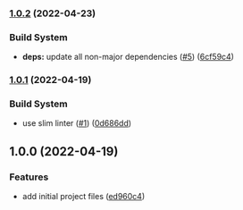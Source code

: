 ### [1.0.2](https://github.com/AkiKanellis/homelab/compare/v1.0.1...v1.0.2) (2022-04-23)


### Build System

* **deps:** update all non-major dependencies ([#5](https://github.com/AkiKanellis/homelab/issues/5)) ([6cf59c4](https://github.com/AkiKanellis/homelab/commit/6cf59c499f0173084902587676ea1330c2be7cfe))

### [1.0.1](https://github.com/AkiKanellis/homelab/compare/v1.0.0...v1.0.1) (2022-04-19)


### Build System

* use slim linter ([#1](https://github.com/AkiKanellis/homelab/issues/1)) ([0d686dd](https://github.com/AkiKanellis/homelab/commit/0d686dd22556b61ae0e16a2647b3d45e41a81221))

## 1.0.0 (2022-04-19)


### Features

* add initial project files ([ed960c4](https://github.com/AkiKanellis/homelab/commit/ed960c476e96e4ca9fa866e1d571748750bec92e))
